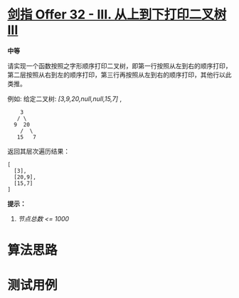 # [剑指 Offer 32 - III. 从上到下打印二叉树 III][cnTitle]

**中等**

请实现一个函数按照之字形顺序打印二叉树，即第一行按照从左到右的顺序打印，第二层按照从右到左的顺序打印，第三行再按照从左到右的顺序打印，其他行以此类推。



例如: 给定二叉树:  *[3,9,20,null,null,15,7]* ,

```
    3
   / \
  9  20
    /  \
   15   7

```

返回其层次遍历结果：

```
[
  [3],
  [20,9],
  [15,7]
]

```



**提示：** 

1.  *节点总数 <= 1000* 




# 算法思路

# 测试用例
```
```

[cnTitle]: https://leetcode-cn.com/problems/cong-shang-dao-xia-da-yin-er-cha-shu-iii-lcof/
